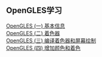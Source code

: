 ## OpenGLES学习
[OpenGLES (一) 基本信息](https://github.com/TF27674569/OpenGLStudy/blob/master/opengl/OpenGLES%20(%E4%B8%80).md)  </br>
[OpenGLES (二) 着色器](https://github.com/TF27674569/OpenGLStudy/blob/master/opengl/OpenGLES%20(%E4%BA%8C).md)  </br>
[OpenGLES (三) 编译着色器和屏幕绘制](https://github.com/TF27674569/OpenGLStudy/blob/master/opengl/OpenGLES%EF%BC%88%E4%B8%89%EF%BC%89.md)  </br>
[OpenGLES (四) 增加颜色和着色](https://github.com/TF27674569/OpenGLStudy/blob/master/opengl/OpenGLES%EF%BC%88%E5%9B%9B%EF%BC%89.md)  </br>

